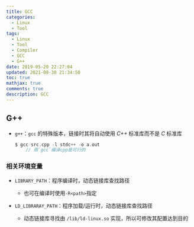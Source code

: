 ```yaml
---
title: GCC
categories:
  - Linux
  - Tool
tags:
  - Linux
  - Tool
  - Compiler
  - GCC
  - G++
date: 2019-05-20 22:27:04
updated: 2021-08-30 21:34:50
toc: true
mathjax: true
comments: true
description: GCC
---
```


##	G++

-	`g++`：`gcc` 的特殊版本，链接时其将自动使用 *C++* 标准库而不是 *C* 标准库 

	```c
	$ gcc src.cpp -l stdc++ -o a.out
		// 用`gcc`编译cpp是可行的
	```

###	相关环境变量

-	`LIBRARY_PATH`：程序编译时，动态链接库查找路径
	-	也可在编译时使用`-R<path>`指定

-	`LD_LIBRARAY_PATH`：程序加载/运行时，动态链接库查找路径
	-	动态链接库寻找由 `/lib/ld-linux.so` 实现，所以可修改其配置达到目的



